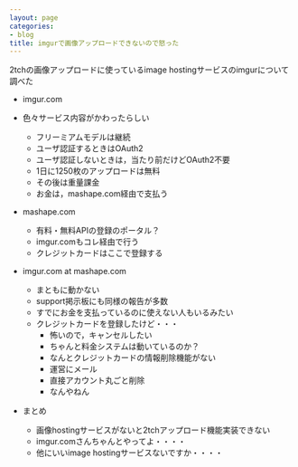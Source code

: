 ```yaml
---
layout: page
categories:
- blog
title: imgurで画像アップロードできないので怒った
---
```


2tchの画像アップロードに使っているimage hostingサービスのimgurについて調べた

* imgur.com
* 色々サービス内容がかわったらしい
	* フリーミアムモデルは継続
	* ユーザ認証するときはOAuth2
	* ユーザ認証しないときは，当たり前だけどOAuth2不要
	* 1日に1250枚のアップロードは無料
	* その後は重量課金
	* お金は，mashape.com経由で支払う

* mashape.com
	* 有料・無料APIの登録のポータル？
	* imgur.comもコレ経由で行う
	* クレジットカードはここで登録する

* imgur.com at mashape.com
	* まともに動かない
	* support掲示板にも同様の報告が多数
	* すでにお金を支払っているのに使えない人もいるみたい
	* クレジットカードを登録したけど・・・
		* 怖いので，キャンセルしたい
		* ちゃんと料金システムは動いているのか？
		* なんとクレジットカードの情報削除機能がない
		* 運営にメール
		* 直接アカウント丸ごと削除
		* なんやねん

* まとめ
	* 画像hostingサービスがないと2tchアップロード機能実装できない
	* imgur.comさんちゃんとやってよ・・・・
	* 他にいいimage hostingサービスないですか・・・・